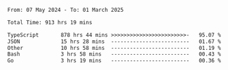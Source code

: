 
<!--START_SECTION:waka-->

```txt
From: 07 May 2024 - To: 01 March 2025

Total Time: 913 hrs 19 mins

TypeScript       878 hrs 44 mins >>>>>>>>>>>>>>>>>>>>>>>>-   95.07 %
JSON             15 hrs 28 mins  -------------------------   01.67 %
Other            10 hrs 58 mins  -------------------------   01.19 %
Bash             3 hrs 58 mins   -------------------------   00.43 %
Go               3 hrs 19 mins   -------------------------   00.36 %
```

<!--END_SECTION:waka-->

<!--

### Hi there 👋
**Iam-cesar/Iam-cesar** is a ✨ _special_ ✨ repository because its `README.md` (this file) appears on your GitHub profile.

Here are some ideas to get you started:

- 🔭 I’m currently working on ...
- 🌱 I’m currently learning ...
- 👯 I’m looking to collaborate on ...
- 🤔 I’m looking for help with ...
- 💬 Ask me about ...
- 📫 How to reach me: ...
- 😄 Pronouns: ...
- ⚡ Fun fact: ...
-->

